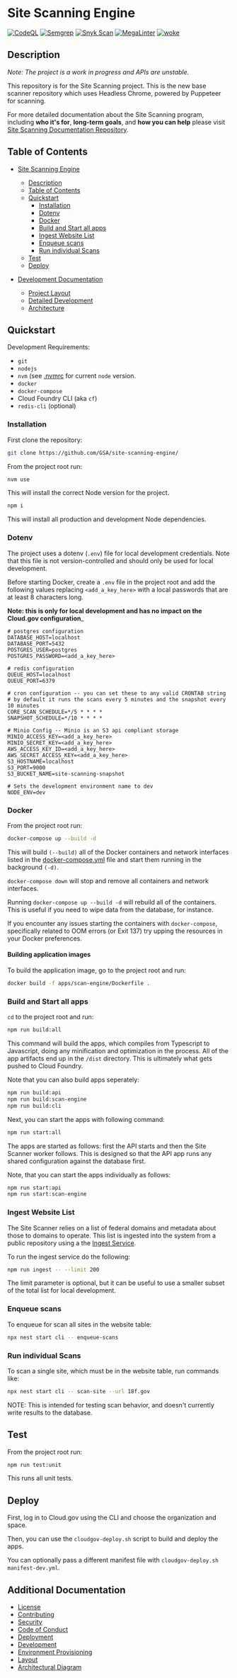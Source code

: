 # Site Scanning Engine

[![CodeQL](https://github.com/GSA/site-scanning-engine/actions/workflows/codeql.yml/badge.svg)](https://github.com/GSA/site-scanning-engine/actions/workflows/codeql.yml)
[![Semgrep](https://github.com/GSA/site-scanning-engine/actions/workflows/semgrep.yml/badge.svg)](https://github.com/GSA/site-scanning-engine/actions/workflows/semgrep.yml)
[![Snyk Scan](https://github.com/GSA/site-scanning-engine/actions/workflows/snyk.yml/badge.svg)](https://github.com/GSA/site-scanning-engine/actions/workflows/snyk.yml)
[![MegaLinter](https://github.com/GSA/site-scanning-engine/actions/workflows/megalinter.yml/badge.svg)](https://github.com/GSA/site-scanning-engine/actions/workflows/megalinter.yml)
[![woke](https://github.com/GSA/site-scanning-engine/actions/workflows/woke.yml/badge.svg)](https://github.com/GSA/site-scanning-engine/actions/workflows/woke.yml)

## Description

_Note: The project is a work in progress and APIs are unstable._

This repository is for the Site Scanning project. This is the new
base scanner repository which uses Headless Chrome, powered by
Puppeteer for scanning.

For more detailed documentation about the Site Scanning program,
including **who it's for**, **long-term goals**, and **how you can help**
please visit
[Site Scanning Documentation Repository](https://github.com/GSA/site-scanning-documentation).

## Table of Contents

- [Site Scanning Engine](#site-scanning-engine)
  - [Description](#description)
  - [Table of Contents](#table-of-contents)
  - [Quickstart](#quickstart)
    - [Installation](#installation)
    - [Dotenv](#dotenv)
    - [Docker](#docker)
    - [Build and Start all apps](#build-and-start-all-apps)
    - [Ingest Website List](#ingest-website-list)
    - [Enqueue scans](#enqueue-scans)
    - [Run individual Scans](#run-individual-scans)
  - [Test](#test)
  - [Deploy](#deploy)

- [Development Documentation](./docs)
  - [Project Layout](./docs/layout.md)
  - [Detailed Development](./docs/development.md)
  - [Architecture](./docs/architecture/README.md)

## Quickstart

Development Requirements:

- `git`
- `nodejs`
- `nvm` (see [.nvmrc](./.nvmrc) for current `node` version.
- `docker`
- `docker-compose`
- Cloud Foundry CLI (aka `cf`)
- `redis-cli` (optional)

### Installation

First clone the repository:

```bash
git clone https://github.com/GSA/site-scanning-engine/
```

From the project root run:

```bash
nvm use
```

This will install the correct Node version for the project.

```bash
npm i
```

This will install all production and development Node dependencies.

### Dotenv

The project uses a dotenv (`.env`) file for local development credentials.
Note that this file is not version-controlled and should only be used for
local development.

Before starting Docker, create a `.env` file in the project root and add
the following values replacing `<add_a_key_here>` with a local passwords
that are at least 8 characters long.

**Note: this is only for local development and has no impact on the Cloud.gov configuration**_

```env
# postgres configuration
DATABASE_HOST=localhost
DATABASE_PORT=5432
POSTGRES_USER=postgres
POSTGRES_PASSWORD=<add_a_key_here>

# redis configuration
QUEUE_HOST=localhost
QUEUE_PORT=6379

# cron configuration -- you can set these to any valid CRONTAB string
# by default it runs the scans every 5 minutes and the snapshot every 10 minutes
CORE_SCAN_SCHEDULE=*/5 * * * *
SNAPSHOT_SCHEDULE=*/10 * * * *

# Minio Config -- Minio is an S3 api compliant storage
MINIO_ACCESS_KEY=<add_a_key_here>
MINIO_SECRET_KEY=<add_a_key_here>
AWS_ACCESS_KEY_ID=<add_a_key_here>
AWS_SECRET_ACCESS_KEY=<add_a_key_here>
S3_HOSTNAME=localhost
S3_PORT=9000
S3_BUCKET_NAME=site-scanning-snapshot

# Sets the development environment name to dev
NODE_ENV=dev
```

### Docker

From the project root run:

```bash
docker-compose up --build -d
```

This will build `(--build)` all of the Docker containers and
network interfaces listed in the
[docker-compose.yml](docker-compose.yml) file and start them
running in the background `(-d)`.

`docker-compose down` will stop and remove all containers
and network interfaces.

Running `docker-compose up --build -d` will rebuild all of
the containers. This is useful if you need to wipe data from
the database, for instance.

If you encounter any issues starting the containers with
`docker-compose`, specifically related to OOM errors
(or Exit 137) try upping the resources in your Docker
preferences.

#### Building application images

To build the application image, go to the project root
and run:

```bash
docker build -f apps/scan-engine/Dockerfile .
```

### Build and Start all apps

`cd` to the project root and run:

```bash
npm run build:all
```

This command will build the apps, which compiles from Typescript
to Javascript, doing any minification and optimization in the
process. All of the app artifacts end up in the `/dist` directory.
This is ultimately what gets pushed to Cloud Foundry.

Note that you can also build apps seperately:

```bash
npm run build:api
npm run build:scan-engine
npm run build:cli
```

Next, you can start the apps with following command:

```bash
npm run start:all
```

The apps are started as follows: first the API starts and then
the Site Scanner worker follows. This is designed so that the
API app runs any shared configuration against the database first.

Note, that you can start the apps individually as follows:

```bash
npm run start:api
npm run start:scan-engine
```

### Ingest Website List

The Site Scanner relies on a list of federal domains and metadata about
those to domains to operate.  This list is ingested into the system
from a public repository using a the [Ingest Service](libs/ingest).

To run the ingest service do the following:

```bash
npm run ingest -- --limit 200
```

The limit parameter is optional, but it can be useful to use a smaller
subset of the total list for local development.

### Enqueue scans

To enqueue for scan all sites in the website table:

```bash
npx nest start cli -- enqueue-scans
```

### Run individual Scans

To scan a single site, which must be in the website table, run commands like:

```bash
npx nest start cli -- scan-site --url 18f.gov
```

NOTE: This is intended for testing scan behavior, and doesn't currently
write results to the database.

## Test

From the project root run:

```bash
npm run test:unit
```

This runs all unit tests.

## Deploy

First, log in to Cloud.gov using the CLI and choose the organization and space.

Then, you can use the `cloudgov-deploy.sh` script to build and deploy the apps.

You can optionally pass a different manifest file with `cloudgov-deploy.sh manifest-dev.yml`.

## Additional Documentation

- [License](docs/LICENSE.md)
- [Contributing](docs/CONTRIBUTING.md)
- [Security](docs/SECURITY.md)
- [Code of Conduct](docs/CODE_OF_CONDUCT.md)
- [Deployment](docs/deployment.md)
- [Development](docs/development.md)
- [Environment Provisioning](docs/environment_provisioning.md)
- [Layout](docs/layout.md)
- [Architectural Diagram](docs/architecture/diagrams/images/architecture-cloud-gov.png)
